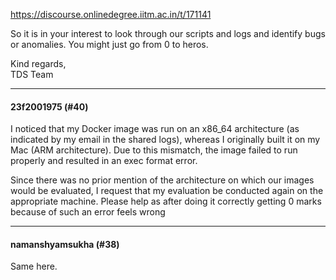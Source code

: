 https://discourse.onlinedegree.iitm.ac.in/t/171141

So it is in your interest to look through our scripts and logs and identify bugs or anomalies. You might just go from 0 to heros.</p>
<p>Kind regards,<br/>
TDS Team</p><hr>

<h4>23f2001975 (#40)</h4>
<p>I noticed that my Docker image was run on an x86_64 architecture (as indicated by my email in the shared logs), whereas I originally built it on my Mac (ARM architecture). Due to this mismatch, the image failed to run properly and resulted in an exec format error.</p>
<p>Since there was no prior mention of the architecture on which our images would be evaluated, I request that my evaluation be conducted again on the appropriate machine. Please help as after doing it correctly getting 0 marks because of such an error feels wrong</p><hr>

<h4>namanshyamsukha (#38)</h4>
<p>Same here.